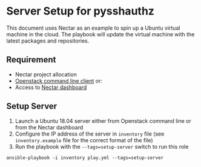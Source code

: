 # Server Setup for pysshauthz

This document uses Nectar as an example to spin up a Ubuntu virtual machine in the cloud.
The playbook will update the virtual machine with the latest packages and repositories.

## Requirement
* Nectar project allocation
* [Openstack command line client](https://docs.openstack.org/newton/user-guide/common/cli-install-openstack-command-line-clients.html) or:
* Access to [Nectar dashboard](https://dashboard.rc.nectar.org.au/)

## Setup Server
1. Launch a Ubuntu 18.04 server either from Openstack command line or from the Nectar dashboard
2. Configure the IP address of the server in `inventory` file (see `inventory.example` file for the correct format of the file)
3. Run the playbook with the `--tags=setup-server` switch to run this role
```
ansible-playbook -i inventory play.yml --tags=setup-server
```

